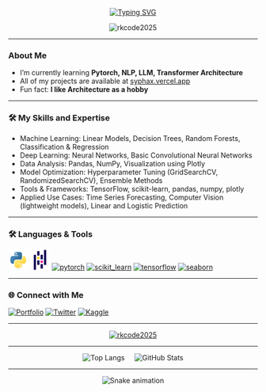 <p align="center">
  <a href="https://git.io/typing-svg">
    <img src="https://readme-typing-svg.herokuapp.com?size=24&font=JetBrains+Mono&color=39FF14&center=true&vCenter=true&width=500&lines=Hi+👋,+I'm+Syphax;AI/ML+Enthusiast;Python+Developer;Natural+Language+Processing" alt="Typing SVG" />
  </a>
</p>





<p align="center"> 
  <img src="https://komarev.com/ghpvc/?username=rkcode2025&label=Profile%20views&color=0e75b6&style=flat" alt="rkcode2025" /> 
</p>

---


### About Me
-  I’m currently learning **Pytorch, NLP, LLM, Transformer Architecture**  
-  All of my projects are available at [syphax.vercel.app](https://syphax.vercel.app)  
-  Fun fact: **I like Architecture as a hobby**  

---
### 🛠️ My Skills and Expertise

- Machine Learning: Linear Models, Decision Trees, Random Forests, Classification & Regression
- Deep Learning: Neural Networks, Basic Convolutional Neural Networks
- Data Analysis: Pandas, NumPy, Visualization using Plotly
- Model Optimization: Hyperparameter Tuning (GridSearchCV, RandomizedSearchCV), Ensemble Methods
- Tools & Frameworks: TensorFlow, scikit-learn, pandas, numpy, plotly
- Applied Use Cases: Time Series Forecasting, Computer Vision (lightweight models), Linear and Logistic Prediction

---

### 🛠️ Languages & Tools
<p align="left"> 
  <a href="https://www.python.org" target="_blank"><img src="https://raw.githubusercontent.com/devicons/devicon/master/icons/python/python-original.svg" alt="python" width="40" height="40"/></a>
  <a href="https://pandas.pydata.org/" target="_blank"><img src="https://raw.githubusercontent.com/devicons/devicon/master/icons/pandas/pandas-original.svg" alt="pandas" width="40" height="40"/></a>
  <a href="https://pytorch.org/" target="_blank"><img src="https://www.vectorlogo.zone/logos/pytorch/pytorch-icon.svg" alt="pytorch" width="40" height="40"/></a>
  <a href="https://scikit-learn.org/" target="_blank"><img src="https://upload.wikimedia.org/wikipedia/commons/0/05/Scikit_learn_logo_small.svg" alt="scikit_learn" width="40" height="40"/></a>
  <a href="https://www.tensorflow.org" target="_blank"><img src="https://www.vectorlogo.zone/logos/tensorflow/tensorflow-icon.svg" alt="tensorflow" width="40" height="40"/></a>
  <a href="https://seaborn.pydata.org/" target="_blank"><img src="https://seaborn.pydata.org/_images/logo-mark-lightbg.svg" alt="seaborn" width="40" height="40"/></a>
</p>

---

### 🌐 Connect with Me
[![Portfolio](https://img.shields.io/badge/Portfolio-Visit%20Now-blue?style=for-the-badge&logo=google-chrome)](https://syphax.vercel.app)
[![Twitter](https://img.shields.io/badge/Twitter-Profile-informational?style=for-the-badge&logo=twitter)](https://x.com/Rakshit5352535)
[![Kaggle](https://img.shields.io/badge/Kaggle-Profile-lightblue?style=for-the-badge&logo=kaggle)](https://www.kaggle.com/jarvistrue)

---
<!-- 🏆 GitHub Trophies -->
<p align="center"> 
  <a href="https://github.com/ryo-ma/github-profile-trophy">
    <img src="https://github-profile-trophy.vercel.app/?username=rkcode2025&margin-w=15&margin-h=15&theme=onestar" alt="rkcode2025" />
  </a> 
</p>

---

<!-- 📊 GitHub Stats -->
<p align="center">
  <img src="https://github-readme-stats.vercel.app/api/top-langs?username=rkcode2025&show_icons=true&locale=en&layout=compact&langs_count=8&theme=radical" alt="Top Langs" height="180px"/>
  &nbsp;&nbsp;&nbsp;
  <img src="https://github-readme-stats.vercel.app/api?username=rkcode2025&show_icons=true&locale=en&theme=radical" alt="GitHub Stats" height="200px"/>
</p>

---
<!-- Snake Game Repo View -->

<div align="center">
  <img src="https://profile-readme-generator.com/assets/snake.svg" alt="Snake animation" />
</div>
